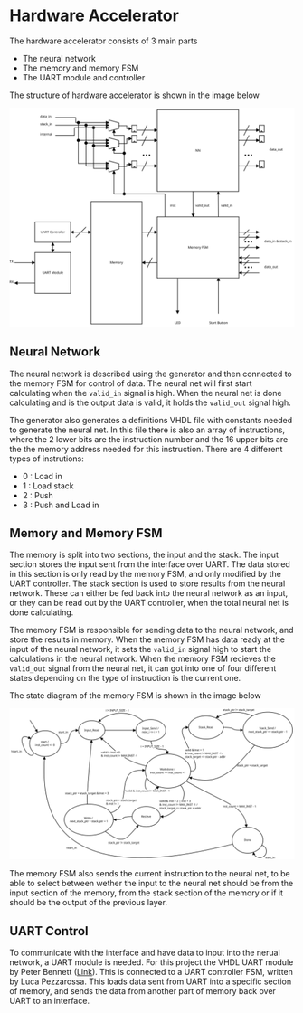 # Hardware Accelerator

The hardware accelerator consists of 3 main parts
- The neural network
- The memory and memory FSM
- The UART module and controller

The structure of hardware accelerator is shown in the image below

![Block diagram of the hardware accelerator](Hardware-Accelerator-diagram.svg)

## Neural Network

The neural network is described using the generator and then connected to the memory FSM for control of data. The neural net will first start calculating when the `valid_in` signal is high. When the neural net is done calculating and is the output data is valid, it holds the `valid_out` signal high.

The generator also generates a definitions VHDL file with constants needed to generate the neural net. In this file there is also an array of instructions, where the 2 lower bits are the instruction number and the 16 upper bits are the the memory address needed for this instruction. There are 4 different types of instrutions:

- 0 : Load in
- 1 : Load stack
- 2 : Push
- 3 : Push and Load in

## Memory and Memory FSM

The memory is split into two sections, the input and the stack. The input section stores the input sent from the interface over UART. The data stored in this section is only read by the memory FSM, and only modified by the UART controller. The stack section is used to store results from the neural network. These can either be fed back into the neural network as an input, or they can be read out by the UART controller, when the total neural net is done calculating. 

The memory FSM is responsible for sending data to the neural network, and store the results in memory. When the memory FSM has data ready at the input of the neural network, it sets the `valid_in` signal high to start the calculations in the neural network. When the memory FSM recieves the `valid_out` signal from the neural net, it can got into one of four different states depending on the type of instruction is the current one. 

The state diagram of the memory FSM is shown in the image below

![The state diagram of the memory FSM](Memory-FSM-state-diagram.svg)

The memory FSM also sends the current instruction to the neural net, to be able to select between wether the input to the neural net should be from the input section of the memory, from the stack section of the memory or if it should be the output of the previous layer.

## UART Control

To communicate with the interface and have data to input into the nerual network, a UART module is needed. For this project the VHDL UART module by Peter Bennett ([Link](https://github.com/pabennett/uart)). This is connected to a UART controller FSM, written by Luca Pezzarossa. This loads data sent from UART into a specific section of memory, and sends the data from another part of memory back over UART to an interface.